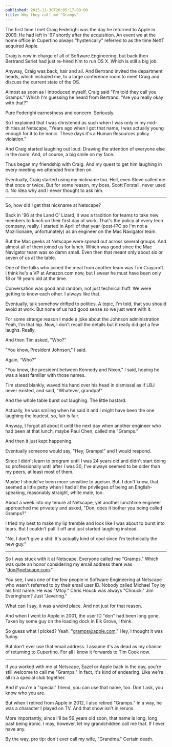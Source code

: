 ```yaml
---
published: 2015-11-30T20:05:17-08:00
title: Why they call me "Gramps"
---
```

The first time I met Craig Federighi was the day he returned to Apple in 2009. He had left in '97 shortly after the acquisition. An event we at the home office in Cupertino always "hysterically" referred to as the time NeXT acquired Apple.

Craig is now in charge of all of Software Engineering, but back then Bertrand Serlet had just re-hired him to run OS X. Which is still a big job.

Anyway, Craig was back, hair and all. And Bertrand invited the department heads, which included me, to a large conference room to meet Craig and discuss the current state of the OS.

Almost as soon as I introduced myself, Craig said "I'm told they call you Gramps." Which I'm guessing he heard from Bertrand. "Are you really okay with that?"

Pure Federighi earnestness and concern. Seriously.

So I explained that I was christened as such when I was only in my mid-thirties at Netscape,
"Years ago when I got that name, I was actually young enough for it to be ironic. These days it's a Human Resources policy violation."

And Craig started laughing out loud. Drawing the attention of everyone else in the room. And, of course, a big smile on my face.

Thus began my friendship with Craig. And my quest to get him laughing in every meeting we attended from then on.

Eventually, Craig started using my nickname too. Hell, even Steve called me that once or twice. But for some reason, my boss, Scott Forstall, never used it. No idea why and I never thought to ask him.

* * *

So, how did I get that nickname at Netscape?

Back in '96 at the Land O' Lizard, it was a tradition for teams to take new members to lunch on their first day of work. That's the policy at every tech company, really. I started in April of that year (post-IPO so I'm not a Mozillionaire, unfortunately) as an engineer on the Mac Navigator team.

But the Mac geeks at Netscape were spread out across several groups. And almost all of them joined us for lunch. Which was good since the Mac Navigator team was so damn small. Even then that meant only about six or seven of us at the table.

One of the folks who joined the meal from another team was Tim Craycroft. I think he's a VP at Amazon.com now, but I swear he must have been only 18 or 19 years old at the time.

Conversation was good and random, not just technical fluff. We were getting to know each other. I always like that.

Eventually, talk somehow drifted to politics. A topic, I'm told, that you should avoid at work. But none of us had good sense so we just went with it.

For some strange reason I made a joke about the Johnson administration. Yeah, I'm that hip. Now, I don't recall the details but it really did get a few laughs. Really.

And then Tim asked, "Who?"

"You know, President Johnson," I said.

Again, "Who?"

"You know, the president between Kennedy and Nixon," I said, hoping he was a least familiar with those names.

Tim stared blankly, waved his hand over his head in dismissal as if LBJ never existed, and said, "Whatever, grandpa!"

And the whole table burst out laughing. The little bastard.

Actually, he was smiling when he said it and I might have been the one laughing the loudest, so, fair is fair.

Anyway, I forgot all about it until the next day when another engineer who had been at that lunch, maybe Paul Chen, called me "Gramps."

And then it just kept happening.

Eventually someone would say, "Hey, Gramps!" and I would respond.

Since I didn't learn to program until I was 24 years old and didn't start doing so professionally until after I was 30, I've always seemed to be older than my peers, at least most of them.

Maybe I should've been more sensitive to ageism. But, I don't know, that seemed a little petty when I had all the privileges of being an English-speaking, reasonably straight, white male, too.

About a week into my tenure at Netscape, yet another lunchtime engineer approached me privately and asked, "Don, does it bother you being called Gramps?"

I tried my best to make my lip tremble and look like I was about to burst into tears. But I couldn't pull it off and just started laughing instead.

"No, I don't give a shit. It's actually kind of cool since I'm technically the new guy."

* * *

So I was stuck with it at Netscape. Everyone called me "Gramps." Which was quite an honor considering my email address there was "don@netscape.com."

You see, I was one of the few people in Software Engineering at Netscape who wasn't referred to by their email user ID. Nobody called Michael Toy by his first name. He was "Mtoy." Chris Houck was always "Chouck." Jim Everingham? Just "Jevering."

What can I say, it was a weird place. And not just for that reason.

And when I went to Apple in 2001, the user ID "don" had been long gone. Taken by some guy on the loading dock in Elk Grove, I think.

So guess what I picked? Yeah, "gramps@apple.com." Hey, I thought it was funny.

But don't ever use that email address. I assume it's as dead as my chance of returning to Cupertino. For all I know it forwards to Tim Cook now.

* * *

If you worked with me at Netscape, Eazel or Apple back in the day, you're still welcome to call me "Gramps." In fact, it's kind of endearing. Like we're all in a special club together.

And if you're a "special" friend, you can use that name, too. Don't ask, you know who you are.

But when I retired from Apple in 2012, I also retired "Gramps." In a way, he was a character I played on TV. And that show isn't in reruns.

More importantly, since I'll be 59 years old soon, that name is long, long past being ironic. I may, however, let my grandchildren call me that. If I ever have any.

By the way, pro tip: don't ever call my wife, "Grandma." Certain death.
